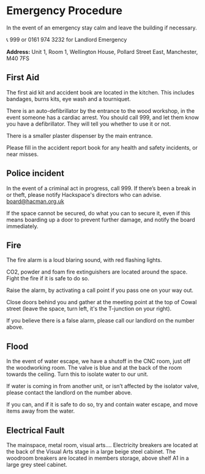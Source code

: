 # Emergency Procedure
In the event of an emergency stay calm and leave the building if necessary.

📞 999  or  0161 974 3232 for Landlord Emergency

**Address:** 
Unit 1, Room 1, Wellington House, Pollard Street East, Manchester, M40 7FS

## First Aid
The first aid kit and accident book are located in the kitchen. This includes bandages, burns kits, eye wash and a tourniquet. 

There is an auto-defibrillator by the entrance to the wood workshop, in the event someone has a cardiac arrest. You should call 999, and let them know you have a defibrillator. They will tell you whether to use it or not.

There is a smaller plaster dispenser by the main entrance.

Please fill in the accident report book for any health and safety incidents, or near misses.

## Police incident
In the event of a criminal act in progress, call 999.
If there’s been a break in or theft, please notify Hackspace's directors who can advise. board@hacman.org.uk

If the space cannot be secured, do what you can to secure it, even if this means boarding up a door to prevent further damage, and notify the board immediately.

## Fire
The fire alarm is a loud blaring sound, with red flashing lights.

CO2, powder and foam fire extinguishers are located around the space. Fight the fire if it is safe to do so.

Raise the alarm, by activating a call point if you pass one on your way out.

Close doors behind you and gather at the meeting point at the top of Cowal street (leave the space, turn left, it's the T-junction on your right).

If you believe there is a false alarm, please call our landlord on the number above.

## Flood
In the event of water escape, we have a shutoff in the CNC room, just off the woodworking room. The valve is blue and at the back of the room towards the ceiling. Turn this to isolate water to our unit.

If water is coming in from another unit, or isn’t affected by the isolator valve, please contact the landlord on the number above.

If you can, and if it is safe to do so, try and contain water escape, and move items away from the water.

## Electrical Fault
The mainspace, metal room, visual arts…. Electricity breakers are located at the back of the Visual Arts stage in a large beige steel cabinet.
The woodroom breakers are located in members storage, above shelf A1 in a large grey steel cabinet.
